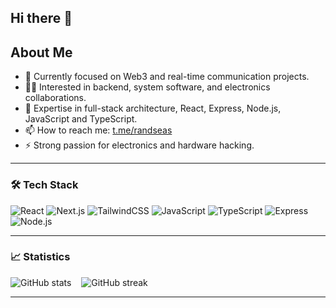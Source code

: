 ## Hi there 👋

## About Me

- 🔭 Currently focused on Web3 and real-time communication projects.  
- 👨‍💻 Interested in backend, system software, and electronics collaborations.  
- 💬 Expertise in full-stack architecture, React, Express, Node.js, JavaScript and TypeScript.  
- 📫 How to reach me: <a href="https://t.me/randseas">t.me/randseas</a>  
- ⚡ Strong passion for electronics and hardware hacking.  
  
---

### 🛠️ Tech Stack

![React](https://img.shields.io/badge/-React-05122A?style=flat&logo=react)
![Next.js](https://img.shields.io/badge/-Next.js-05122A?style=flat&logo=next.js)
![TailwindCSS](https://img.shields.io/badge/-TailwindCSS-05122A?style=flat&logo=tailwind-css)
![JavaScript](https://img.shields.io/badge/-JavaScript-05122A?style=flat&logo=javascript)
![TypeScript](https://img.shields.io/badge/-TypeScript-05122A?style=flat&logo=typescript)
![Express](https://img.shields.io/badge/-Express.js-05122A?style=flat&logo=express)
![Node.js](https://img.shields.io/badge/-Node.js-05122A?style=flat&logo=node.js)

---

### 📈 Statistics

<div style="display:flex; gap: 1rem; align-items:flex-start;">
  <img src="https://github-readme-stats.vercel.app/api?username=randseas&show_icons=true&hide_border=true&theme=radical" alt="GitHub stats" />
  <img src="https://github-readme-streak-stats.herokuapp.com?user=randseas&show_icons=true&theme=radical&hide_border=true" alt="GitHub streak" />
</div>

---
